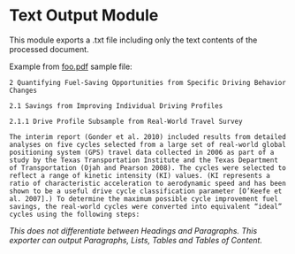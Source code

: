 # Text Output Module

This module exports a .txt file including only the text contents of the processed document.

Example from [foo.pdf](../../../../samples/foo.pdf) sample file:
```
2 Quantifying Fuel-Saving Opportunities from Specific Driving Behavior Changes

2.1 Savings from Improving Individual Driving Profiles

2.1.1 Drive Profile Subsample from Real-World Travel Survey

The interim report (Gonder et al. 2010) included results from detailed analyses on five cycles selected from a large set of real-world global positioning system (GPS) travel data collected in 2006 as part of a study by the Texas Transportation Institute and the Texas Department of Transportation (Ojah and Pearson 2008). The cycles were selected to reflect a range of kinetic intensity (KI) values. (KI represents a ratio of characteristic acceleration to aerodynamic speed and has been shown to be a useful drive cycle classification parameter [O’Keefe et al. 2007].) To determine the maximum possible cycle improvement fuel savings, the real-world cycles were converted into equivalent “ideal” cycles using the following steps:
```

*This does not differentiate between Headings and Paragraphs. This exporter can output Paragraphs, Lists, Tables and Tables of Content.*